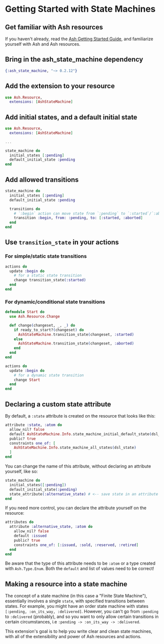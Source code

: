 # Getting Started with State Machines

## Get familiar with Ash resources

If you haven't already, read the [Ash Getting Started Guide](https://hexdocs.pm/ash/get-started.html), and familiarize yourself with Ash and Ash resources.

## Bring in the ash_state_machine dependency

```elixir
{:ash_state_machine, "~> 0.2.12"}
```

## Add the extension to your resource

```elixir
use Ash.Resource,
  extensions: [AshStateMachine]
```

## Add initial states, and a default initial state

```elixir
use Ash.Resource,
  extensions: [AshStateMachine]

...

state_machine do
  initial_states [:pending]
  default_initial_state :pending
end
```

## Add allowed transitions

```elixir
state_machine do
  initial_states [:pending]
  default_initial_state :pending

  transitions do
    # `:begin` action can move state from `:pending` to `:started`/`:aborted`
    transition :begin, from: :pending, to: [:started, :aborted]
  end
end
```

## Use `transition_state` in your actions

### For simple/static state transitions

```elixir
actions do
  update :begin do
    # for a static state transition
    change transition_state(:started)
  end
end
```

### For dynamic/conditional state transitions

```elixir
defmodule Start do
  use Ash.Resource.Change

  def change(changeset, _, _) do
    if ready_to_start?(changeset) do
      AshStateMachine.transition_state(changeset, :started)
    else
      AshStateMachine.transition_state(changeset, :aborted)
    end
  end
end

actions do
  update :begin do
    # for a dynamic state transition
    change Start
  end
end
```

## Declaring a custom state attribute

By default, a `:state` attribute is created on the resource that looks like this:

```elixir
attribute :state, :atom do
  allow_nil? false
  default AshStateMachine.Info.state_machine_initial_default_state(dsl_state)
  public? true
  constraints one_of: [
    AshStateMachine.Info.state_machine_all_states(dsl_state)
  ]
end
```

You can change the name of this attribute, without declaring an attribute yourself, like so:

```elixir
state_machine do
  initial_states([:pending])
  default_initial_state(:pending)
  state_attribute(:alternative_state) # <-- save state in an attribute named :alternative_state
end
```

If you need more control, you can declare the attribute yourself on the resource:

```elixir
attributes do
  attribute :alternative_state, :atom do
    allow_nil? false
    default :issued
    public? true
    constraints one_of: [:issued, :sold, :reserved, :retired]
  end
end
```

Be aware that the type of this attribute needs to be `:atom` or a type created with `Ash.Type.Enum`. Both the `default` and list of values need to be correct! 


## Making a resource into a state machine

The concept of a state machine (in this case a "Finite State Machine"), essentially involves a single `state`, with specified transitions between states. For example, you might have an order state machine with states `[:pending, :on_its_way, :delivered]`. However, you can't go from `:pending` to `:delivered` (probably), and so you want to only allow certain transitions in certain circumstances, i.e `:pending -> :on_its_way -> :delivered`.

This extension's goal is to help you write clear and clean state machines, with all of the extensibility and power of Ash resources and actions.
